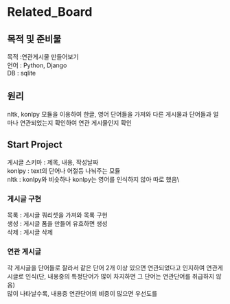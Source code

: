 # Related_Board

## 목적 및 준비물
목적 :연관게시물 만들어보기\
언어 : Python, Django\
DB : sqlite

## 원리
nltk, konlpy 모듈을 이용하여 한글, 영어 단어들을 가져와 다른 게시물과 단어들과 얼마나 연관되었는지 확인하여 연관 게시물인지 확인

## Start Project
게시글 스키마 : 제목, 내용, 작성날짜\
konlpy : text의 단어나 어절등 나눠주는 모듈\
nltk : konlpy와 비슷하나 konlpy는 영어를 인식하지 않아 따로 했음\
### 게시글 구현
목록 : 게시글 쿼리셋을 가져와 목록 구현\
생성 : 게시글 폼을 만들어 유효하면 생성\
삭제 : 게시글 삭제
### 연관 게시글
각 게시글을 단어들로 잘라서 같은 단어 2개 이상 있으면 연관되었다고 인지하여 연관게시글로 인식(단, 내용중의 특정단어가 많이 차지하면 그 단어는 연관단어를 취급하지 않음)\
많이 나타날수록, 내용중 연관단어의 비중이 많으면 우선도를 

